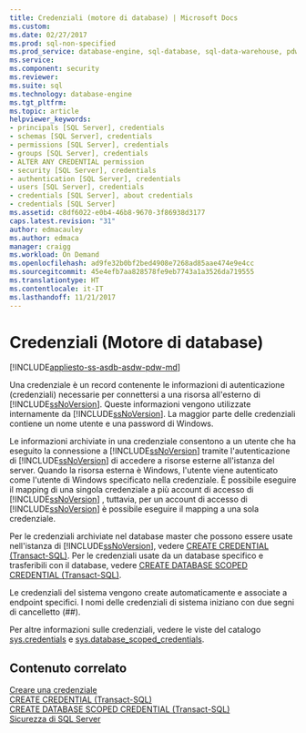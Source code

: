 ```yaml
---
title: Credenziali (motore di database) | Microsoft Docs
ms.custom: 
ms.date: 02/27/2017
ms.prod: sql-non-specified
ms.prod_service: database-engine, sql-database, sql-data-warehouse, pdw
ms.service: 
ms.component: security
ms.reviewer: 
ms.suite: sql
ms.technology: database-engine
ms.tgt_pltfrm: 
ms.topic: article
helpviewer_keywords:
- principals [SQL Server], credentials
- schemas [SQL Server], credentials
- permissions [SQL Server], credentials
- groups [SQL Server], credentials
- ALTER ANY CREDENTIAL permission
- security [SQL Server], credentials
- authentication [SQL Server], credentials
- users [SQL Server], credentials
- credentials [SQL Server], about credentials
- credentials [SQL Server]
ms.assetid: c8df6022-e0b4-46b8-9670-3f86938d3177
caps.latest.revision: "31"
author: edmacauley
ms.author: edmaca
manager: craigg
ms.workload: On Demand
ms.openlocfilehash: ad9fe32b0bf2bed4908e7268ad85aae474e9e4cc
ms.sourcegitcommit: 45e4efb7aa828578fe9eb7743a1a3526da719555
ms.translationtype: HT
ms.contentlocale: it-IT
ms.lasthandoff: 11/21/2017
---
```

# <a name="credentials-database-engine"></a>Credenziali (Motore di database)
[!INCLUDE[appliesto-ss-asdb-asdw-pdw-md](../../../includes/appliesto-ss-asdb-asdw-pdw-md.md)]

  Una credenziale è un record contenente le informazioni di autenticazione (credenziali) necessarie per connettersi a una risorsa all'esterno di [!INCLUDE[ssNoVersion](../../../includes/ssnoversion-md.md)]. Queste informazioni vengono utilizzate internamente da [!INCLUDE[ssNoVersion](../../../includes/ssnoversion-md.md)]. La maggior parte delle credenziali contiene un nome utente e una password di Windows.  
  
 Le informazioni archiviate in una credenziale consentono a un utente che ha eseguito la connessione a [!INCLUDE[ssNoVersion](../../../includes/ssnoversion-md.md)] tramite l'autenticazione di [!INCLUDE[ssNoVersion](../../../includes/ssnoversion-md.md)] di accedere a risorse esterne all'istanza del server. Quando la risorsa esterna è Windows, l'utente viene autenticato come l'utente di Windows specificato nella credenziale. È possibile eseguire il mapping di una singola credenziale a più account di accesso di [!INCLUDE[ssNoVersion](../../../includes/ssnoversion-md.md)] , tuttavia, per un account di accesso di [!INCLUDE[ssNoVersion](../../../includes/ssnoversion-md.md)] è possibile eseguire il mapping a una sola credenziale.  
  
 Per le credenziali archiviate nel database master che possono essere usate nell'istanza di [!INCLUDE[ssNoVersion](../../../includes/ssnoversion-md.md)], vedere [CREATE CREDENTIAL &#40;Transact-SQL&#41;](../../../t-sql/statements/create-credential-transact-sql.md). Per le credenziali usate da un database specifico e trasferibili con il database, vedere [CREATE DATABASE SCOPED CREDENTIAL &#40;Transact-SQL&#41;](../../../t-sql/statements/create-database-scoped-credential-transact-sql.md).  
  
 Le credenziali del sistema vengono create automaticamente e associate a endpoint specifici. I nomi delle credenziali di sistema iniziano con due segni di cancelletto (##).  
  
 Per altre informazioni sulle credenziali, vedere le viste del catalogo [sys.credentials](../../../relational-databases/system-catalog-views/sys-credentials-transact-sql.md) e [sys.database_scoped_credentials](../../../relational-databases/system-catalog-views/sys-database-scoped-credentials-transact-sql.md).  
  
## <a name="related-content"></a>Contenuto correlato  
 [Creare una credenziale](../../../relational-databases/security/authentication-access/create-a-credential.md)   
 [CREATE CREDENTIAL &#40;Transact-SQL&#41;](../../../t-sql/statements/create-credential-transact-sql.md)   
 [CREATE DATABASE SCOPED CREDENTIAL &#40;Transact-SQL&#41;](../../../t-sql/statements/create-database-scoped-credential-transact-sql.md)  
 [Sicurezza di SQL Server](../../../relational-databases/security/securing-sql-server.md)  
  
  
